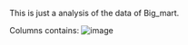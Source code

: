 This is just a analysis of the data of Big_mart. 

Columns contains:
![image](https://github.com/AshRay-web/Big_mart_data/assets/83636651/ae558e9b-69be-4392-8999-80f86b1c10d5)

